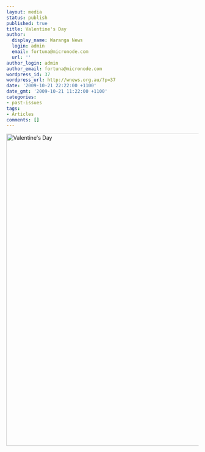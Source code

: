 ```yaml
---
layout: media
status: publish
published: true
title: Valentine's Day
author:
  display_name: Waranga News
  login: admin
  email: fortuna@micronode.com
  url: ''
author_login: admin
author_email: fortuna@micronode.com
wordpress_id: 37
wordpress_url: http://wnews.org.au/?p=37
date: '2009-10-21 22:22:00 +1100'
date_gmt: '2009-10-21 11:22:00 +1100'
categories:
- past-issues
tags:
- Articles
comments: []
---
```


<a href="{{ site.url }}/images/2009/10/page-3-ind.jpg"><img class="alignnone size-large wp-image-36" style="border: 0pt none;" title="Valentine's Day" src="{{ site.url }}/images/2009/10/page-3-ind-703x1024.jpg" alt="Valentine's Day" width="562" height="819" /></a>
